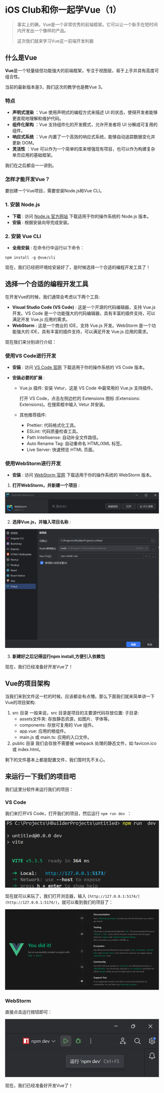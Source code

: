 # iOS Club和你一起学Vue（1）

> 事实上的确，Vue是一个非常优秀的前端框架。它可以让一个新手在短时间内开发出一个像样的产品。
>
> 这次我们就来学习Vue这一前端开发利器

## 什么是Vue

**Vue**是一个轻量级但功能强大的前端框架，专注于视图层，易于上手并具有高度可组合性。

当前的最新版本是3，我们这次的教学也是教Vue 3。

### 特点

* **声明式渲染** ：Vue 使用声明式的编程方式来描述 UI 的状态，使得开发者能够更直观地理解和维护代码。
* **组件化架构** ：Vue 支持组件化的开发模式，允许开发者将 UI 分解成可复用的组件。
* **响应式系统** ：Vue 内置了一个高效的响应式系统，能够自动追踪数据变化并更新 DOM。
* **灵活性** ：Vue 可以作为一个简单的库来增强现有项目，也可以作为构建复杂单页应用的基础框架。

我们在之后都会一一讲到。

### 怎样才能开发Vue？

要创建一个Vue项目，需要安装Node.js和Vue CLI。

### 1. 安装 Node.js

* **下载** : 访问 [Node.js 官方网站](https://nodejs.org/) 下载适用于你的操作系统的 Node.js 版本。
* **安装** : 根据安装向导完成安装。

### 2. 安装 Vue CLI

* **全局安装** : 在命令行中运行以下命令：

```shell
npm install -g @vue/cli
```

现在，我们已经把环境给安装好了，是时候选择一个合适的编程开发工具了！

## 选择一个合适的编程开发工具

在开发Vue的时候，我们通常会考虑以下两个工具:

- **Visual Studio Code (VS Code)** : 这是一个开源的代码编辑器，支持 Vue.js 开发。VS Code 是一个功能强大的代码编辑器，具有丰富的插件支持，可以满足开发 Vue.js 应用的需求。
- **WebStorm** : 这是一个商业的 IDE，支持 Vue.js 开发。WebStorm 是一个功能强大的 IDE，具有丰富的插件支持，可以满足开发 Vue.js 应用的需求。

现在我们来分别进行介绍：

### 使用VS Code进行开发

- **安装** : 访问 [VS Code 官网](https://code.visualstudio.com/) 下载适用于你的操作系统的 VS Code 版本。
- **安装必要的扩展** :

  - Vue.js 插件: 安装 Vetur，这是 VS Code 中最常用的 Vue.js 支持插件。

    打开 VS Code，点击左侧边栏的 Extensions 图标 (Extensions: Extensions)。在搜索框中输入 Vetur 并安装。
  - 其他推荐插件:

    - Prettier: 代码格式化工具。
    - ESLint: 代码质量检查工具。
    - Path Intellisense: 自动补全文件路径。
    - Auto Rename Tag: 自动重命名 HTML/XML 标签。
    - Live Server: 快速预览 HTML 页面。

### 使用WebStorm进行开发

- **安装** : 访问 [WebStorm 官网](https://www.jetbrains.com/webstorm/) 下载适用于你的操作系统的 WebStorm 版本。

1. **打开WebStorm，并新建一个项目** :

![1722756873550](image/Vue1/1722756873550.png)

2. **选择Vue.js，并输入项目名称** :

![1722763082372](image/Vue1/1722763082372.png)

3. **新建好之后记得运行npm install,方便引入依赖包**

现在，我们已经准备好开发Vue了！

## Vue的项目架构

当我们来到文件这一栏的时候，应该都会有点懵。那么下面我们就来简单讲一下Vue的项目架构:

1. src 目录
   一般来说，src 目录是项目的主要源代码存放位置:
   子目录:
   - assets文件夹: 存放静态资源，如图片、字体等。
   - components: 存放可复用的 Vue 组件。
   - app.vue: 应用的根组件。
   - main.js 或 main.ts: 应用的入口文件。
2. public 目录
   我们会存放不需要被 webpack 处理的静态文件，如 favicon.ico 或 index.html。

剩下的文件基本上都是配置文件，我们暂时先不关心。

## 来运行一下我们的项目吧

我们这里分软件来运行我们的项目：

### VS Code

我们来打开VS Code，打开我们的项目，然后运行 `npm run dev `：

![1722765657592](image/Vue1/1722765657592.png)

现在就可以来玩了，我们打开浏览器，输入 `[http://127.0.0.1:5174/](http://127.0.0.1:5174/)`，就可以看到我们的项目了：

![1722766104453](image/Vue1/1722766104453.png)

### WebStorm

直接点击运行按钮即可：

![1722766146384](image/Vue1/1722766146384.png)

现在，我们已经准备好开发Vue了！